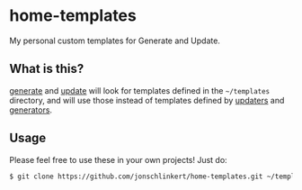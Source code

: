 # home-templates

My personal custom templates for Generate and Update. 

## What is this?

[generate][] and [update][] will look for templates defined in the  `~/templates` directory, and will use those instead of templates defined by [updaters][] and [generators][].

[generate]: https://github.com/generate/generate
[generators]: https://github.com/generate/generate/blob/master/docs/generators.md
[update]: https://github.com/update/update
[updaters]: https://github.com/update/update/blob/master/docs/updaters.md

## Usage

Please feel free to use these in your own projects! Just do:

```sh
$ git clone https://github.com/jonschlinkert/home-templates.git ~/templates
```

